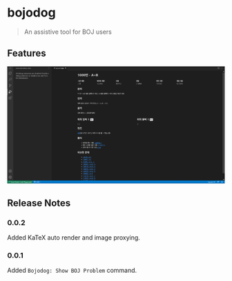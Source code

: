 # bojodog

> An assistive tool for BOJ users

## Features

![Show the BOJ problem](images/show.png)

## Release Notes

### 0.0.2

Added KaTeX auto render and image proxying.

### 0.0.1

Added `Bojodog: Show BOJ Problem` command.
